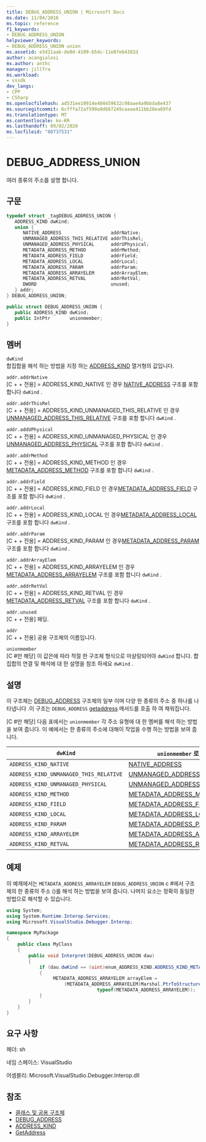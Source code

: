 ```yaml
---
title: DEBUG_ADDRESS_UNION | Microsoft Docs
ms.date: 11/04/2016
ms.topic: reference
f1_keywords:
- DEBUG_ADDRESS_UNION
helpviewer_keywords:
- DEBUG_ADDRESS_UNION union
ms.assetid: e3d11aab-de0d-4109-b5dc-11e07e64382d
author: acangialosi
ms.author: anthc
manager: jillfra
ms.workload:
- vssdk
dev_langs:
- CPP
- CSharp
ms.openlocfilehash: ad531ee10914e404459632c98aae4a9bbda8e437
ms.sourcegitcommit: 6cfffa72af599a9d667249caaaa411bb28ea69fd
ms.translationtype: MT
ms.contentlocale: ko-KR
ms.lasthandoff: 09/02/2020
ms.locfileid: "80737531"
---
```

# <a name="debug_address_union"></a>DEBUG_ADDRESS_UNION
여러 종류의 주소를 설명 합니다.

## <a name="syntax"></a>구문

```cpp
typedef struct _tagDEBUG_ADDRESS_UNION {
   ADDRESS_KIND dwKind;
   union {
      NATIVE_ADDRESS                  addrNative;
      UNMANAGED_ADDRESS_THIS_RELATIVE addrThisRel;
      UNMANAGED_ADDRESS_PHYSICAL      addrUPhysical;
      METADATA_ADDRESS_METHOD         addrMethod;
      METADATA_ADDRESS_FIELD          addrField;
      METADATA_ADDRESS_LOCAL          addrLocal;
      METADATA_ADDRESS_PARAM          addrParam;
      METADATA_ADDRESS_ARRAYELEM      addrArrayElem;
      METADATA_ADDRESS_RETVAL         addrRetVal;
      DWORD                           unused;
   } addr;
} DEBUG_ADDRESS_UNION;
```

```csharp
public struct DEBUG_ADDRESS_UNION {
   public ADDRESS_KIND dwKind;
   public IntPtr       unionmember;
}
```

## <a name="members"></a>멤버
`dwKind`\
합집합을 해석 하는 방법을 지정 하는 [ADDRESS_KIND](../../../extensibility/debugger/reference/address-kind.md) 열거형의 값입니다.

`addr.addrNative`\
[C + + 전용] = ADDRESS_KIND_NATIVE 인 경우 [NATIVE_ADDRESS](../../../extensibility/debugger/reference/native-address.md) 구조를 포함 합니다 `dwKind` .

`addr.addrThisRel`\
[C + + 전용] = ADDRESS_KIND_UNMANAGED_THIS_RELATIVE 인 경우[UNMANAGED_ADDRESS_THIS_RELATIVE](../../../extensibility/debugger/reference/unmanaged-address-this-relative.md) 구조를 포함 합니다 `dwKind` .

`addr.addUPhysical`\
[C + + 전용] = ADDRESS_KIND_UNMANAGED_PHYSICAL 인 경우[UNMANAGED_ADDRESS_PHYSICAL](../../../extensibility/debugger/reference/unmanaged-address-physical.md) 구조를 포함 합니다 `dwKind` .

`addr.addrMethod`\
[C + + 전용] = ADDRESS_KIND_METHOD 인 경우[METADATA_ADDRESS_METHOD](../../../extensibility/debugger/reference/metadata-address-method.md) 구조를 포함 합니다 `dwKind` .

`addr.addrField`\
[C + + 전용] = ADDRESS_KIND_FIELD 인 경우[METADATA_ADDRESS_FIELD](../../../extensibility/debugger/reference/metadata-address-field.md) 구조를 포함 합니다 `dwKind` .

`addr.addrLocal`\
[C + + 전용] = ADDRESS_KIND_LOCAL 인 경우[METADATA_ADDRESS_LOCAL](../../../extensibility/debugger/reference/metadata-address-local.md) 구조를 포함 합니다 `dwKind` .

`addr.addrParam`\
[C + + 전용] = ADDRESS_KIND_PARAM 인 경우[METADATA_ADDRESS_PARAM](../../../extensibility/debugger/reference/metadata-address-param.md) 구조를 포함 합니다 `dwKind` .

`addr.addrArrayElem`\
[C + + 전용] = ADDRESS_KIND_ARRAYELEM 인 경우[METADATA_ADDRESS_ARRAYELEM](../../../extensibility/debugger/reference/metadata-address-arrayelem.md) 구조를 포함 합니다 `dwKind` .

`addr.addrRetVal`\
[C + + 전용] = ADDRESS_KIND_RETVAL 인 경우[METADATA_ADDRESS_RETVAL](../../../extensibility/debugger/reference/metadata-address-retval.md) 구조를 포함 합니다 `dwKind` .

`addr.unused`\
[C + + 전용] 패딩.

`addr`\
[C + + 전용] 공용 구조체의 이름입니다.

`unionmember`\
[C #만 해당] 이 값은에 따라 적절 한 구조체 형식으로 마샬링되어야 `dwKind` 합니다. 합집합의 연결 및 해석에 대 한 설명을 참조 하세요 `dwKind` .

## <a name="remarks"></a>설명
이 구조체는 [DEBUG_ADDRESS](../../../extensibility/debugger/reference/debug-address.md) 구조체의 일부 이며 다양 한 종류의 주소 중 하나를 나타냅니다 .이 구조는 `DEBUG_ADDRESS` [getaddress](../../../extensibility/debugger/reference/idebugaddress-getaddress.md) 메서드를 호출 하 여 채워집니다.

 [C #만 해당] 다음 표에서는 `unionmember` 각 주소 유형에 대 한 멤버를 해석 하는 방법을 보여 줍니다. 이 예에서는 한 종류의 주소에 대해이 작업을 수행 하는 방법을 보여 줍니다.

|`dwKind`|`unionmember` 로 해석 됨|
|--------------|----------------------------------|
|`ADDRESS_KIND_NATIVE`|[NATIVE_ADDRESS](../../../extensibility/debugger/reference/native-address.md)|
|`ADDRESS_KIND_UNMANAGED_THIS_RELATIVE`|[UNMANAGED_ADDRESS_THIS_RELATIVE](../../../extensibility/debugger/reference/unmanaged-address-this-relative.md)|
|`ADDRESS_KIND_UNMANAGED_PHYSICAL`|[UNMANAGED_ADDRESS_PHYSICAL](../../../extensibility/debugger/reference/unmanaged-address-physical.md)|
|`ADDRESS_KIND_METHOD`|[METADATA_ADDRESS_METHOD](../../../extensibility/debugger/reference/metadata-address-method.md)|
|`ADDRESS_KIND_FIELD`|[METADATA_ADDRESS_FIELD](../../../extensibility/debugger/reference/metadata-address-field.md)|
|`ADDRESS_KIND_LOCAL`|[METADATA_ADDRESS_LOCAL](../../../extensibility/debugger/reference/metadata-address-local.md)|
|`ADDRESS_KIND_PARAM`|[METADATA_ADDRESS_PARAM](../../../extensibility/debugger/reference/metadata-address-param.md)|
|`ADDRESS_KIND_ARRAYELEM`|[METADATA_ADDRESS_ARRAYELEM](../../../extensibility/debugger/reference/metadata-address-arrayelem.md)|
|`ADDRESS_KIND_RETVAL`|[METADATA_ADDRESS_RETVAL](../../../extensibility/debugger/reference/metadata-address-retval.md)|

## <a name="example"></a>예제
이 예제에서는 `METADATA_ADDRESS_ARRAYELEM` `DEBUG_ADDRESS_UNION` c #에서 구조체의 한 종류의 주소 ()를 해석 하는 방법을 보여 줍니다. 나머지 요소는 정확히 동일한 방법으로 해석할 수 있습니다.

```csharp
using System;
using System.Runtime.Interop.Services;
using Microsoft.VisualStudio.Debugger.Interop;

namespace MyPackage
{
    public class MyClass
    {
        public void Interpret(DEBUG_ADDRESS_UNION dau)
        {
            if (dau.dwKind == (uint)enum_ADDRESS_KIND.ADDRESS_KIND_METADATA_ARRAYELEM)
            {
                 METADATA_ADDRESS_ARRAYELEM arrayElem =
                     (METADATA_ADDRESS_ARRAYELEM)Marshal.PtrToStructure(dau.unionmember,
                                 typeof(METADATA_ADDRESS_ARRAYELEM));
            }
        }
    }
}
```

## <a name="requirements"></a>요구 사항
헤더: sh

네임 스페이스: VisualStudio

어셈블리: Microsoft.VisualStudio.Debugger.Interop.dll

## <a name="see-also"></a>참조
- [클래스 및 공용 구조체](../../../extensibility/debugger/reference/structures-and-unions.md)
- [DEBUG_ADDRESS](../../../extensibility/debugger/reference/debug-address.md)
- [ADDRESS_KIND](../../../extensibility/debugger/reference/address-kind.md)
- [GetAddress](../../../extensibility/debugger/reference/idebugaddress-getaddress.md)
